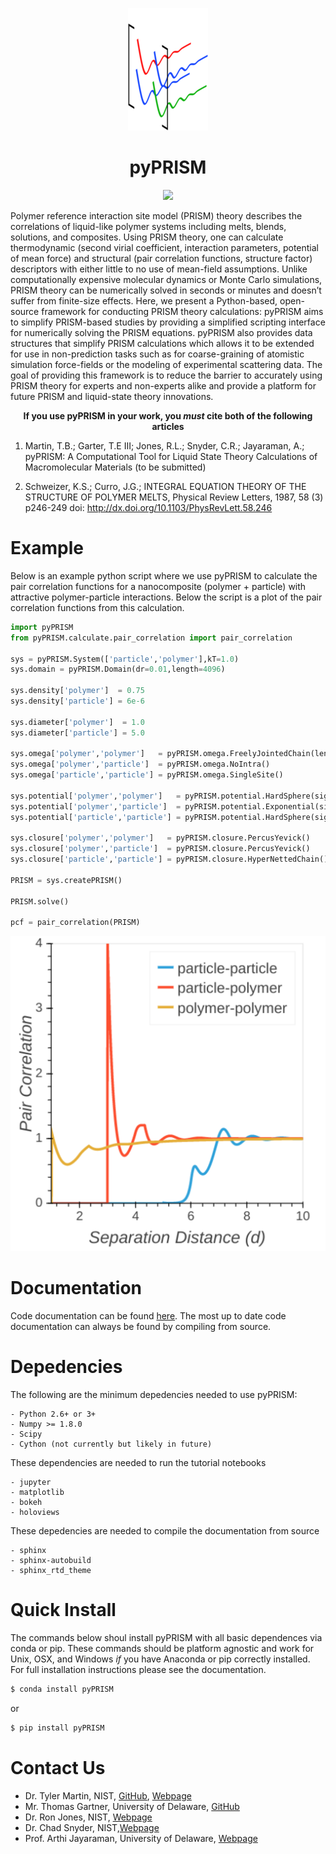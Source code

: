 <p align="center">
    <img src='./img/graphic.png' />
</p>
<h1 align="center">pyPRISM</h1>
<p align="center"> <img src='http://pyprism.readthedocs.io/en/latest/?badge=latest' /> </p>
<p>
Polymer reference interaction site model (PRISM) theory describes the correlations of liquid-like polymer systems including melts, blends, solutions, and composites. Using PRISM theory, one can calculate thermodynamic (second virial coefficient,  interaction parameters, potential of mean force) and structural (pair correlation functions, structure factor) descriptors with either little to no use of mean-field assumptions. Unlike computationally expensive molecular dynamics or Monte Carlo simulations, PRISM theory can be numerically solved in seconds or minutes and doesn’t suffer from finite-size effects. Here, we present a Python-based, open-source framework for conducting PRISM theory calculations: pyPRISM aims to simplify PRISM-based studies by providing a simplified scripting interface for numerically solving the PRISM equations. pyPRISM also provides data structures that simplify PRISM calculations which allows it to be extended for use in non-prediction tasks such as for coarse-graining of atomistic simulation force-fields or the modeling of experimental scattering data. The goal of providing this framework is to reduce the barrier to accurately using PRISM theory for experts and non-experts alike and provide a platform for future PRISM and liquid-state theory innovations. 
</p>

<p align="center"> <b>If you use pyPRISM in your work, you <i>must</i> cite both of the following articles</b></p>

1. Martin, T.B.; Garter, T.E III; Jones, R.L.; Snyder, C.R.; Jayaraman, A.;
pyPRISM: A Computational Tool for Liquid State Theory Calculations of
Macromolecular Materials (to be submitted)

2. Schweizer, K.S.; Curro, J.G.; INTEGRAL EQUATION THEORY OF THE STRUCTURE OF POLYMER MELTS, Physical Review Letters, 1987, 58 (3) p246-249 doi: http://dx.doi.org/10.1103/PhysRevLett.58.246


Example
=======
Below is an example python script where we use pyPRISM to calculate the pair correlation functions for a
nanocomposite (polymer + particle) with attractive polymer-particle interactions. Below the script is a plot
of the pair correlation functions from this calculation.

```python
import pyPRISM
from pyPRISM.calculate.pair_correlation import pair_correlation

sys = pyPRISM.System(['particle','polymer'],kT=1.0)
sys.domain = pyPRISM.Domain(dr=0.01,length=4096)
    
sys.density['polymer']  = 0.75
sys.density['particle'] = 6e-6

sys.diameter['polymer']  = 1.0
sys.diameter['particle'] = 5.0

sys.omega['polymer','polymer']   = pyPRISM.omega.FreelyJointedChain(length=100,l=4.0/3.0)
sys.omega['polymer','particle']  = pyPRISM.omega.NoIntra()
sys.omega['particle','particle'] = pyPRISM.omega.SingleSite()

sys.potential['polymer','polymer']   = pyPRISM.potential.HardSphere(sigma=1.0)
sys.potential['polymer','particle']  = pyPRISM.potential.Exponential(sigma=3.0,alpha=0.5,epsilon=1.0)
sys.potential['particle','particle'] = pyPRISM.potential.HardSphere(sigma=5.0)

sys.closure['polymer','polymer']   = pyPRISM.closure.PercusYevick()
sys.closure['polymer','particle']  = pyPRISM.closure.PercusYevick()
sys.closure['particle','particle'] = pyPRISM.closure.HyperNettedChain()

PRISM = sys.createPRISM()

PRISM.solve()

pcf = pair_correlation(PRISM)
```
<p align="center">
    <img src='./img/plot.png' />
</p>

Documentation
=============
Code documentation can be found [here](https://pyPRISM.readthedocs.io/). The most up to
date code documentation can always be found by compiling from source. 

Depedencies
===========
The following are the minimum depedencies needed to use pyPRISM:

    - Python 2.6+ or 3+
    - Numpy >= 1.8.0
    - Scipy
    - Cython (not currently but likely in future)

These dependencies are needed to run the tutorial notebooks 
    
    - jupyter
    - matplotlib
    - bokeh
    - holoviews

These depedencies are needed to compile the documentation from source
    
    - sphinx
    - sphinx-autobuild
    - sphinx_rtd_theme


Quick Install
=============
The commands below shoul install pyPRISM with all basic dependences via conda or pip. These commands
should be platform agnostic and work for Unix, OSX, and Windows *if* you have
Anaconda or pip correctly installed.  For full installation instructions please
see the documentation. 

``` bash
$ conda install pyPRISM
```

or

``` bash
$ pip install pyPRISM
```

Contact Us
============
- Dr. Tyler Martin, NIST, [GitHub](https://github.com/martintb),
                          [Webpage](https://www.nist.gov/people/tyler-martin)
- Mr. Thomas Gartner, University of Delaware, [GitHub](https://github.com/tgartner)
- Dr. Ron Jones, NIST, [Webpage](https://www.nist.gov/people/ronald-l-jones)
- Dr. Chad Snyder, NIST,[Webpage](https://www.nist.gov/people/chad-r-snyder)
- Prof. Arthi Jayaraman, University of Delaware, [Webpage](https://udel.edu/~arthij)


